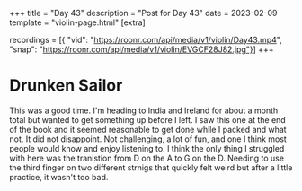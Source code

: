 +++
title = "Day 43"
description = "Post for Day 43"
date = 2023-02-09
template = "violin-page.html"
[extra]

recordings = [{
"vid": "https://roonr.com/api/media/v1/violin/Day43.mp4", "snap": "https://roonr.com/api/media/v1/violin/EVGCF28J82.jpg"}]
+++

# Drunken Sailor
This was a good time. I'm heading to India and Ireland for about a month total but wanted to get something up before I left. I saw this one at the end of the book and it seemed reasonable to get done while I packed and what not. It did not disappoint. Not challenging, a lot of fun, and one I think most people would know and enjoy listening to. I think the only thing I struggled with here was the tranistion from D on the A to G on the D. Needing to use the third finger on two different strnigs that quickly felt weird but after a little practice, it wasn't too bad. 
